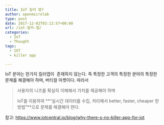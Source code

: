 ```yaml
---
title: IoT 킬러 앱?
author: openmicrolab
type: post
date: 2017-12-02T03:13:57+00:00
url: /iot-킬러-앱/
categories:
  - IoT
  - Thought
tags:
  - IOT
  - killer app

---
```

IoT 분야는 한가지 킬러앱이  존재하지 않는다. 즉 특정한 고객의 특정한 분야의 특정한 문제를 해결해야 하며, 버티컬 마켓이다. 따라서

> 사용자의 니즈를 확실히 이해해서 가치를 제공해야 하며
> 
> IoT를 이용하여 **&#8220;실시간 데이터를 수집, 처리해서 better, faster, cheaper 한 방법&#8221;**으로 문제를 해결해야 한다.

참고: <a href="https://www.iotcentral.io/blog/why-there-s-no-killer-app-for-iot" target="_blank" rel="noopener noreferrer">https://www.iotcentral.io/blog/why-there-s-no-killer-app-for-iot</a>